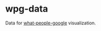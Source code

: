 # wpg-data

Data for [what-people-google](https://github.com/anvaka/what-people-google) visualization.
